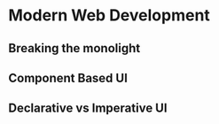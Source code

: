 # Modern Web Development

## Breaking the monolight

## Component Based UI

## Declarative vs Imperative UI
